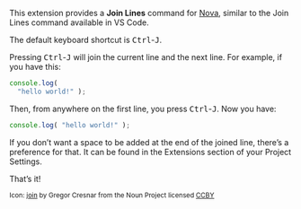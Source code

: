 This extension provides a **Join Lines** command for [Nova](https://nova.app/), similar to
the Join Lines command available in VS Code.

The default keyboard shortcut is <kbd>Ctrl</kbd>-<kbd>J</kbd>.

Pressing <kbd>Ctrl</kbd>-<kbd>J</kbd> will join the current line and the next line. For example, if you have this:

```typescript
console.log(
  "hello world!" );
```

Then, from anywhere on the first line, you press <kbd>Ctrl</kbd>-<kbd>J</kbd>. Now you have:

```typescript
console.log( "hello world!" );
```

If you don’t want a space to be added at the end of the joined line, there’s a preference for that. It can be found in the Extensions section of your Project Settings.

That’s it!

<small>Icon: [join](https://thenounproject.com/term/join/3549237) by Gregor Cresnar from
the Noun Project licensed [CCBY](https://creativecommons.org/licenses/by/3.0/us/legalcode)
</small>
